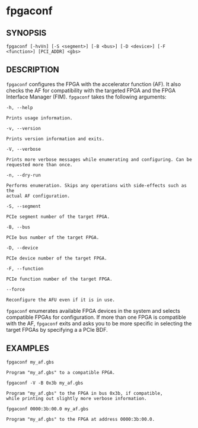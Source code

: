 # fpgaconf #

## SYNOPSIS ##

`fpgaconf [-hvVn] [-S <segment>] [-B <bus>] [-D <device>] [-F <function>] [PCI_ADDR] <gbs>`

## DESCRIPTION ##

```fpgaconf``` configures the FPGA with the accelerator function (AF). It also checks the AF for compatibility with 
the targeted FPGA and the FPGA Interface Manager (FIM). ```fpgaconf``` takes the following arguments: 

`-h, --help`

	Prints usage information.

`-v, --version`

	Prints version information and exits.

`-V, --verbose`

	Prints more verbose messages while enumerating and configuring. Can be
	requested more than once.

`-n, --dry-run`

	Performs enumeration. Skips any operations with side-effects such as the
	actual AF configuration. 

`-S, --segment`

	PCIe segment number of the target FPGA.

`-B, --bus`

	PCIe bus number of the target FPGA.

`-D, --device`

	PCIe device number of the target FPGA. 

`-F, --function`

	PCIe function number of the target FPGA.

`--force`

	Reconfigure the AFU even if it is in use.

```fpgaconf``` enumerates available FPGA devices in the system and selects
compatible FPGAs for configuration. If more than one FPGA is
compatible with the AF, ```fpgaconf``` exits and asks you to be
more specific in selecting the target FPGAs by specifying a
a PCIe BDF.

## EXAMPLES ##

`fpgaconf my_af.gbs`

	Program "my_af.gbs" to a compatible FPGA.

`fpgaconf -V -B 0x3b my_af.gbs`

	Program "my_af.gbs" to the FPGA in bus 0x3b, if compatible,
	while printing out slightly more verbose information.

`fpgaconf 0000:3b:00.0 my_af.gbs`

	Program "my_af.gbs" to the FPGA at address 0000:3b:00.0.
